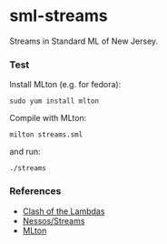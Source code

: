 sml-streams
===========

Streams in Standard ML of New Jersey.

### Test

Install MLton (e.g. for fedora):
```shell
sudo yum install mlton
```
Compile with MLton:
```shell
milton streams.sml
```
and run:
```shell
./streams
```
### References

* [Clash of the Lambdas](http://arxiv.org/abs/1406.6631)
* [Nessos/Streams](https://github.com/nessos/Streams)
* [MLton](http://mlton.org/)
